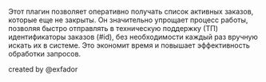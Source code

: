 Этот плагин позволяет оперативно получать список активных заказов, которые еще не закрыты. 
Он значительно упрощает процесс работы, позволяя быстро отправлять в техническую поддержку (ТП) идентификаторы заказов (#id), без необходимости каждый раз вручную искать их в системе. 
Это экономит время и повышает эффективность обработки запросов.

created by @exfador
